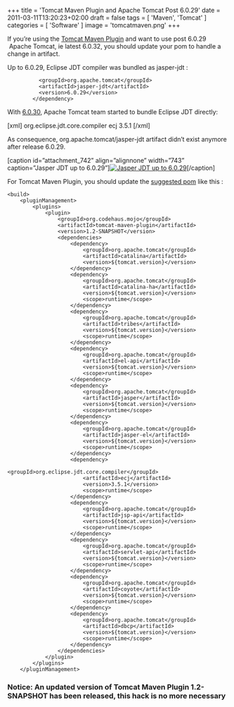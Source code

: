 +++
title = 'Tomcat Maven Plugin and Apache Tomcat Post 6.0.29'
date = 2011-03-11T13:20:23+02:00
draft = false
tags = [ 'Maven', 'Tomcat' ]
categories = [ 'Software' ]
image = 'tomcatmaven.png'
+++

If you’re using the [Tomcat Maven Plugin](http://mojo.codehaus.org/tomcat-maven-plugin/) and want to use post 6.0.29  Apache Tomcat, ie latest 6.0.32, you should update your pom to handle a change in artifact.

Up to 6.0.29, Eclipse JDT compiler was bundled as jasper-jdt :

```
          <groupId>org.apache.tomcat</groupId>
          <artifactId>jasper-jdt</artifactId>
          <version>6.0.29</version>
        </dependency>
```

With [6.0.30](http://tomcat.apache.org/tomcat-6.0-doc/changelog.html), Apache Tomcat team started to bundle Eclipse JDT directly:

[xml] org.eclipse.jdt.core.compiler ecj 3.5.1 [/xml]

As consequence, org.apache.tomcat/jasper-jdt artifact didn’t exist anymore after release 6.0.29.

[caption id=”attachment_742” align=”alignnone” width=”743” caption=”Jasper JDT up to 6.0.29”][![Jasper JDT up to 6.0.29](http://blog.hgomez.net/wp-content/uploads/2011/03/jasper-jdt.png)](http://blog.hgomez.net/wp-content/uploads/2011/03/jasper-jdt.png)[/caption]

For Tomcat Maven Plugin, you should update the [suggested pom](http://mojo.codehaus.org/tomcat-maven-plugin/examples/adjust-embedded-tomcat-version.html) like this :

```
<build>
    <pluginManagement>
        <plugins>
            <plugin>
                <groupId>org.codehaus.mojo</groupId>
                <artifactId>tomcat-maven-plugin</artifactId>
                <version>1.2-SNAPSHOT</version>
                <dependencies>
                    <dependency>
                        <groupId>org.apache.tomcat</groupId>
                        <artifactId>catalina</artifactId>
                        <version>${tomcat.version}</version>
                    </dependency>
                    <dependency>
                        <groupId>org.apache.tomcat</groupId>
                        <artifactId>catalina-ha</artifactId>
                        <version>${tomcat.version}</version>
                        <scope>runtime</scope>
                    </dependency>
                    <dependency>
                        <groupId>org.apache.tomcat</groupId>
                        <artifactId>tribes</artifactId>
                        <version>${tomcat.version}</version>
                        <scope>runtime</scope>
                    </dependency>
                    <dependency>
                        <groupId>org.apache.tomcat</groupId>
                        <artifactId>el-api</artifactId>
                        <version>${tomcat.version}</version>
                        <scope>runtime</scope>
                    </dependency>
                    <dependency>
                        <groupId>org.apache.tomcat</groupId>
                        <artifactId>jasper</artifactId>
                        <version>${tomcat.version}</version>
                        <scope>runtime</scope>
                    </dependency>
                    <dependency>
                        <groupId>org.apache.tomcat</groupId>
                        <artifactId>jasper-el</artifactId>
                        <version>${tomcat.version}</version>
                        <scope>runtime</scope>
                    </dependency>
                    <dependency>
                        <groupId>org.eclipse.jdt.core.compiler</groupId>
                        <artifactId>ecj</artifactId>
                        <version>3.5.1</version>
                        <scope>runtime</scope>
                    </dependency>
                    <dependency>
                        <groupId>org.apache.tomcat</groupId>
                        <artifactId>jsp-api</artifactId>
                        <version>${tomcat.version}</version>
                        <scope>runtime</scope>
                    </dependency>
                    <dependency>
                        <groupId>org.apache.tomcat</groupId>
                        <artifactId>servlet-api</artifactId>
                        <version>${tomcat.version}</version>
                        <scope>runtime</scope>
                    </dependency>
                    <dependency>
                        <groupId>org.apache.tomcat</groupId>
                        <artifactId>coyote</artifactId>
                        <version>${tomcat.version}</version>
                        <scope>runtime</scope>
                    </dependency>
                    <dependency>
                        <groupId>org.apache.tomcat</groupId>
                        <artifactId>dbcp</artifactId>
                        <version>${tomcat.version}</version>
                        <scope>runtime</scope>
                    </dependency>
                </dependencies>
            </plugin>
        </plugins>
    </pluginManagement>
```

### Notice: An updated version of Tomcat Maven Plugin 1.2-SNAPSHOT has been released, this hack is no more necessary

